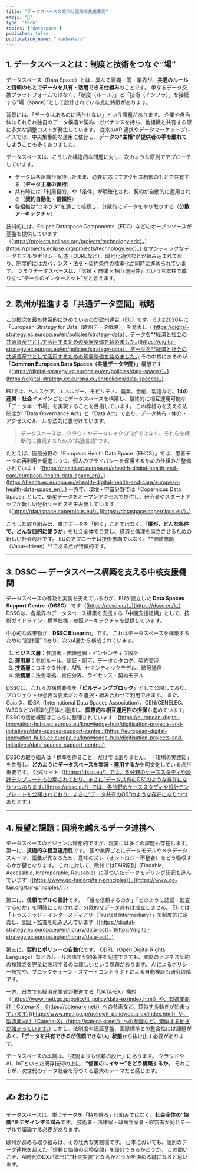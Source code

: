 ```yaml
---
title: "データスペースの原則と欧州の先進事例"
emoji: "🌱"
type: "tech"
topics: ["dataspace"]
published: false
publication_name: "headwaters"
---
```



## 1. データスペースとは：制度と技術をつなぐ“場”

データスペース（Data Space）とは、異なる組織・国・業界が、**共通のルールと信頼のもとでデータを共有・活用できる仕組み**のことです。
単なるデータ交換プラットフォームではなく、「制度（ルール）」と「技術（インフラ）」を接続する“場（space）”として設計されている点に特徴があります。

背景には、「データはあるのに活かせない」という課題があります。
企業や自治体はそれぞれ独自のデータ構造や契約、ガバナンスを持ち、他組織と共有する際に多大な調整コストが発生しています。
従来のAPI連携やデータマーケットプレイスでは、中央集権的な運用に依存し、**データの“主権”が提供者の手を離れてしまう**ことも多くありました。

データスペースは、こうした構造的な問題に対し、次のような原則でアプローチしています。

* データは各組織が保持したまま、必要に応じてアクセス制御のもとで共有する（**データ主権の保持**）
* 共有時には「利用目的」や「条件」が明確化され、契約が自動的に適用される（**契約自動化・信頼性**）
* 各組織は“コネクタ”を通じて接続し、分散的にデータをやり取りする（**分散アーキテクチャ**）

技術的には、Eclipse Dataspace Components（EDC）などのオープンソースが基盤を提供しています（[https://projects.eclipse.org/projects/technology.edc）。](https://projects.eclipse.org/projects/technology.edc）。)
セマンティックなデータモデルやポリシー記述（ODRLなど）、暗号化通信などが組み込まれており、制度的にはガバナンス・法令・契約条件の標準化が同時に進められています。
つまりデータスペースは、「信頼 × 自律 × 相互運用性」という三本柱で成り立つ“データのインターネット”だと言えます。

---

## 2. 欧州が推進する「共通データ空間」戦略

この概念を最も体系的に進めているのが欧州連合（EU）です。
EUは2020年に「European Strategy for Data（欧州データ戦略）」を発表し（[https://digital-strategy.ec.europa.eu/en/policies/strategy-data）、データを**経済と社会の共通資産**として活用するための基盤整備を始めました。](https://digital-strategy.ec.europa.eu/en/policies/strategy-data）、データを**経済と社会の共通資産**として活用するための基盤整備を始めました。)
その中核にあるのが「**Common European Data Spaces（共通データ空間）**」構想です（[https://digital-strategy.ec.europa.eu/en/policies/data-spaces）。](https://digital-strategy.ec.europa.eu/en/policies/data-spaces）。)

EUでは、ヘルスケア、エネルギー、モビリティ、農業、金融、製造など、**14の産業・社会ドメイン**ごとにデータスペースを構築し、最終的に相互運用可能な「データ単一市場」を実現することを目指しています。
この枠組みを支える法制度が「Data Governance Act」と「Data Act」であり、データ共有・仲介・アクセスのルールを法的に裏付けています。

> データスペースは、クラウドやデータレイクの“次”ではなく、それらを横断的に接続するための“共通言語”です。

たとえば、医療分野の「European Health Data Space（EHDS）」では、患者データの再利用を促進しつつ、個人のプライバシーを保護するための仕組みが整備されています（[https://health.ec.europa.eu/ehealth-digital-health-and-care/european-health-data-space_en）。](https://health.ec.europa.eu/ehealth-digital-health-and-care/european-health-data-space_en）。)
一方で、環境・宇宙分野では「Copernicus Data Space」として、衛星データをオープンアクセスで提供し、研究者やスタートアップが新しい分析サービスを生み出しています（[https://dataspace.copernicus.eu/）。](https://dataspace.copernicus.eu/）。)

こうした取り組みは、単にデータを「開く」ことではなく、「**誰が、どんな条件で、どんな目的に使うか**」を社会全体で合意し、経済と倫理を両立させるための新しい社会設計です。
EUのアプローチは技術志向ではなく、**価値志向（Value-driven）**である点が特徴的です。

---

## 3. DSSC ― データスペース構築を支える中核支援機関

データスペースの普及と実装を支えているのが、EUが設立した **Data Spaces Support Centre（DSSC）** です（[https://dssc.eu/）。](https://dssc.eu/）。)
DSSCは、各業界のデータスペース構築を支援する「中間支援組織」として、技術ガイドライン・標準仕様・参照アーキテクチャを提供しています。

中心的な成果物が「**DSSC Blueprint**」です。
これはデータスペースを構築するための“設計図”であり、次の4層から構成されています。

1. **ビジネス層**：参加者・価値連鎖・インセンティブ設計
2. **運用層**：参加ルール、認証・認可、データカタログ、契約交渉
3. **技術層**：コネクタ仕様、API、セマンティックモデル、暗号通信
4. **法務層**：法令準拠、責任分界、ライセンス・契約モデル

DSSCは、これらの構成要素を「**ビルディングブロック**」として公開しており、プロジェクトが必要な要素だけを選択・組み合わせて利用できます。
また、Gaia-X、IDSA（International Data Spaces Association）、CEN/CENELEC、W3Cなどの標準化団体と連携し、**国際的な相互運用性の担保**も進めています。
DSSCの活動概要はこちらに整理されています：[https://european-digital-innovation-hubs.ec.europa.eu/knowledge-hub/digitisation-projects-and-initiatives/data-spaces-support-centre。](https://european-digital-innovation-hubs.ec.europa.eu/knowledge-hub/digitisation-projects-and-initiatives/data-spaces-support-centre。)

DSSCの取り組みは「標準を作ること」だけではありません。
「現場の実践知」を共有し、**どのようにデータスペースを実装・運用するか**を明文化している点が重要です。
公式サイト（[https://dssc.eu/）では、各分野のケーススタディや設計テンプレートも公開されており、まさに“データ共有のOS”のような存在になりつつあります。](https://dssc.eu/）では、各分野のケーススタディや設計テンプレートも公開されており、まさに“データ共有のOS”のような存在になりつつあります。)

---

## 4. 展望と課題：国境を越えるデータ連携へ

データスペースのビジョンは理想的ですが、現実には多くの課題も存在します。
第一に、**技術的な相互運用性**です。
国や業界ごとにデータモデルやメタデータスキーマ、語彙が異なるため、意味のズレ（オントロジー不整合）をどう吸収するかが鍵となります。
これに対して、欧州ではFAIR原則（Findable, Accessible, Interoperable, Reusable）に基づいたデータモデリング研究も進んでいます（[https://www.go-fair.org/fair-principles/）。](https://www.go-fair.org/fair-principles/）。)

第二に、**信頼モデルの設計**です。
「誰を信頼するのか」「どのように認証・監査するのか」を明確にしなければ、分散的なデータ共有は成立しません。
EUでは「トラステッド・インターメディアリ（Trusted Intermediary）」を制度的に定義し、認証・監査を組み込んでいます（[https://digital-strategy.ec.europa.eu/en/library/data-act）。](https://digital-strategy.ec.europa.eu/en/library/data-act）。)

第三に、**契約とポリシーの自動化**です。
ODRL（Open Digital Rights Language）などのルール言語で契約条件を記述できても、実際のビジネス契約の複雑さを完全に表現するのは難しいという課題があります。
AIによるポリシー補完や、ブロックチェーン・スマートコントラクトによる自動検証も研究段階です。

一方、日本でも経済産業省が推進する「DATA-EX」構想（[https://www.meti.go.jp/policy/it_policy/data-ex/index.html）や、製造業向け「Catena-X」（https://catena-x.net/）への参画など、類似する動きが始まっています。](https://www.meti.go.jp/policy/it_policy/data-ex/index.html）や、製造業向け「Catena-X」（https://catena-x.net/）への参画など、類似する動きが始まっています。)
しかし、法制度や認証基盤、国際標準との整合性には課題が多く、**「データを共有できるが信頼できない」状態**から抜け出す必要があります。

データスペースの本質は、「技術よりも信頼の設計」にあります。
クラウドやAI、IoTといった既存技術の上に、**“信頼のレイヤー”をどう構築するか**。
それこそが、次世代のデータ社会を形づくる最大のテーマだと感じます。

---

## ✍️ おわりに

データスペースは、単にデータを「持ち寄る」仕組みではなく、**社会全体の“協調”をデザインする試み**です。
技術者・法律家・政策立案者・経営者が同じテーブルで議論する必要があります。

欧州が進める取り組みは、その壮大な実験場です。
日本においても、個別のデータ連携を超えた「信頼と価値の交換空間」を設計できるかどうか。
この問いこそ、AI時代のDXが本当に“社会実装”となるかどうかを決める鍵になると思います。

